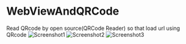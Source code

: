 # WebViewAndQRCode
Read QRcode by open source(QRCode Reader) so that load url using QRcode
![Screenshot1](https://github.com/iOS-Xcode/WebViewAndQRCode/tree/main/WebViewAndQRCode/screenshot1.png?raw=true "screenshot1")
![Screenshot2](https://github.com/iOS-Xcode/WebViewAndQRCode/tree/main/WebViewAndQRCode/screenshot2.png?raw=true "screenshot2")
![Screenshot3](https://github.com/iOS-Xcode/WebViewAndQRCode/tree/main/WebViewAndQRCode/screenshot3.png?raw=true "screenshot3")


